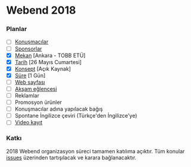 # Webend 2018

### Planlar

- [ ] [Konuşmacılar](https://github.com/Webendorg/2018/issues/2)
- [ ] [Sponsorlar](https://github.com/Webendorg/2018/issues/8)
- [x] [Mekan](https://github.com/Webendorg/2018/issues/1) [Ankara - TOBB ETÜ]
- [x] [Tarih](https://github.com/Webendorg/2018/issues/3) [26 Mayıs Cumartesi]
- [x] [Konsept](https://github.com/Webendorg/2018/issues/4) [Açık Kaynak]
- [x] [Süre](https://github.com/Webendorg/2018/issues/5) [1 Gün]
- [ ] [Web sayfası](https://github.com/Webendorg/2018/issues/12)
- [ ] [Akşam eğlencesi](https://github.com/Webendorg/2018/issues/13)
- [ ] Reklamlar
- [ ] Promosyon ürünler
- [ ] Konuşmacılar adına yapılacak bağış
- [ ] Spontane İngilizce çeviri (Türkçe'den İngilizce'ye)
- [ ] [Video kayıt](https://github.com/Webendorg/2018/issues/7)

### Katkı

2018 Webend organizasyon süreci tamamen katılıma açıktır. Tüm konular [issues](https://github.com/Webendorg/2018/issues) üzerinden tartışılacak ve karara bağlanacaktır.
